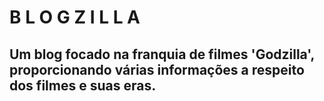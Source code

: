 # B L O G Z I L L A

## Um blog focado na franquia de filmes 'Godzilla', proporcionando várias informações a respeito dos filmes e suas eras.
